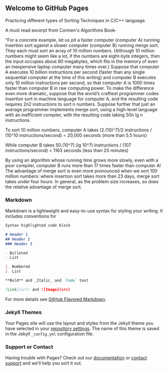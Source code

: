 ## Welcome to GitHub Pages

Practicing different types of Sorting Techniques in C/C++ language.

A must read excerpt from Cormen's Algorithms Book-

"For a concrete example, let us pit a faster computer (computer A) running insertion sort against a slower computer (computer B) running merge sort. They each must sort an array of 10 million numbers. (Although 10 million numbers might seem like a lot, if the numbers are eight-byte integers, then the input occupies about 80 megabytes, which fits in the memory of even an inexpensive laptop computer many times over.) Suppose that computer A executes 10 billion instructions per second (faster than any single sequential computer at the time of this writing) and computer B executes only 10 million instructions per second, so that computer A is 1000 times faster than computer B in raw computing power. To make the difference even more dramatic, suppose that the world’s craftiest programmer codes insertion sort in machine language for computer A, and the resulting code requires 2n2 instructions to sort n numbers. Suppose further that just an average programmer implements merge sort, using a high-level language with an inefficient compiler, with the resulting code taking 50n lg n instructions.

To sort 10 million numbers, computer A takes
(2.(10)^7)/2 instructions / (10^10 instructions/second) = 20,000 seconds (more than 5.5 hours)


While computer B takes
50.(10^7).(lg 10^7) instructions / (107 instructions/second) = 1163 seconds (less than 20 minutes)


By using an algorithm whose running time grows more slowly, even with a poor compiler, computer B runs more than 17 times faster than computer A! The advantage of merge sort is even more pronounced when we sort 100 million numbers: where insertion sort takes more than 23 days, merge sort takes under four hours. In general, as the problem size increases, so does the relative advantage of merge sort.

### Markdown

Markdown is a lightweight and easy-to-use syntax for styling your writing. It includes conventions for

```markdown
Syntax highlighted code block

# Header 1
## Header 2
### Header 3

- Bulleted
- List

1. Numbered
2. List

**Bold** and _Italic_ and `Code` text

[Link](url) and ![Image](src)
```

For more details see [GitHub Flavored Markdown](https://guides.github.com/features/mastering-markdown/).

### Jekyll Themes

Your Pages site will use the layout and styles from the Jekyll theme you have selected in your [repository settings](https://github.com/nawed2611/Sorting-and-Searching-in-C-CPP/settings/pages). The name of this theme is saved in the Jekyll `_config.yml` configuration file.

### Support or Contact

Having trouble with Pages? Check out our [documentation](https://docs.github.com/categories/github-pages-basics/) or [contact support](https://support.github.com/contact) and we’ll help you sort it out.
